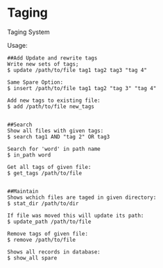 # Taging
Taging System

Usage:
    
    ##Add Update and rewrite tags
    Write new sets of tags;
    $ update /path/to/file tag1 tag2 tag3 "tag 4"

    Same Spare Option:
    $ insert /path/to/file tag1 tag2 "tag 3" "tag 4"
    
    Add new tags to existing file:
    $ add /path/to/file new_tags
    
    
    ##Search
    Show all files with given tags:
    $ search tag1 AND "tag 2" OR tag3
    
    Search for 'word' in path name
    $ in_path word 

    Get all tags of given file:
    $ get_tags /path/to/file


    ##Maintain
    Shows wchich files are taged in given directory:
    $ stat_dir /path/to/dir
    
    If file was moved this will update its path:
    $ update_path /path/to/file

    Remove tags of given file:
    $ remove /path/to/file
    
    Shows all records in database:
    $ show_all spare
